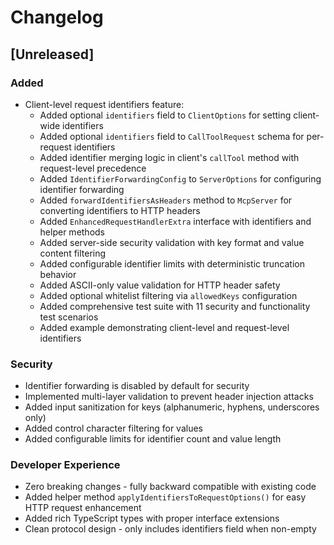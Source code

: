 # Changelog

## [Unreleased]

### Added
- Client-level request identifiers feature:
  - Added optional `identifiers` field to `ClientOptions` for setting client-wide identifiers
  - Added optional `identifiers` field to `CallToolRequest` schema for per-request identifiers
  - Added identifier merging logic in client's `callTool` method with request-level precedence
  - Added `IdentifierForwardingConfig` to `ServerOptions` for configuring identifier forwarding
  - Added `forwardIdentifiersAsHeaders` method to `McpServer` for converting identifiers to HTTP headers
  - Added `EnhancedRequestHandlerExtra` interface with identifiers and helper methods
  - Added server-side security validation with key format and value content filtering
  - Added configurable identifier limits with deterministic truncation behavior
  - Added ASCII-only value validation for HTTP header safety
  - Added optional whitelist filtering via `allowedKeys` configuration
  - Added comprehensive test suite with 11 security and functionality test scenarios
  - Added example demonstrating client-level and request-level identifiers

### Security
- Identifier forwarding is disabled by default for security
- Implemented multi-layer validation to prevent header injection attacks
- Added input sanitization for keys (alphanumeric, hyphens, underscores only)
- Added control character filtering for values
- Added configurable limits for identifier count and value length

### Developer Experience  
- Zero breaking changes - fully backward compatible with existing code
- Added helper method `applyIdentifiersToRequestOptions()` for easy HTTP request enhancement
- Added rich TypeScript types with proper interface extensions
- Clean protocol design - only includes identifiers field when non-empty